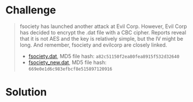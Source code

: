 # Challenge

> fsociety has launched another attack at Evil Corp. However, Evil Corp has decided to encrypt the .dat file with a CBC cipher. Reports reveal that it is not AES and the key is relatively simple, but the IV might be long. And remember, fsociety and evilcorp are closely linked.
> 
> * [fsociety.dat](attachments/fsociety.dat), MD5 file hash: `a82c51150f2ea80fea8915f532d32640`
> * [fsociety_new.dat](attachments/fsociety_new.dat), MD5 file hash: `669e0e1d6c983efbcf8e515897120916`

# Solution


